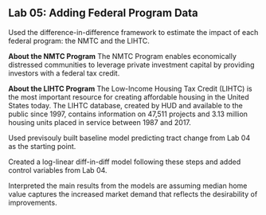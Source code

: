## Lab 05: Adding Federal Program Data

Used the difference-in-difference framework to estimate the impact of
each federal program: the NMTC and the LIHTC.

**About the NMTC Program** The NMTC Program enables economically
distressed communities to leverage private investment capital by
providing investors with a federal tax credit.

**About the LIHTC Program** The Low-Income Housing Tax Credit (LIHTC) is
the most important resource for creating affordable housing in the
United States today. The LIHTC database, created by HUD and available to
the public since 1997, contains information on 47,511 projects and 3.13
million housing units placed in service between 1987 and 2017.

Used previsouly built baseline model predicting tract change from Lab 04
as the starting point.

Created a log-linear diff-in-diff model following these steps and added
control variables from Lab 04.

Interpreted the main results from the models are assuming median home
value captures the increased market demand that reflects the
desirability of improvements.
